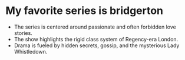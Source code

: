 # My favorite series is bridgerton 
- The series is centered around passionate and often forbidden love stories.
- The show highlights the rigid class system of Regency-era London.
- Drama is fueled by hidden secrets, gossip, and the mysterious Lady Whistledown.
